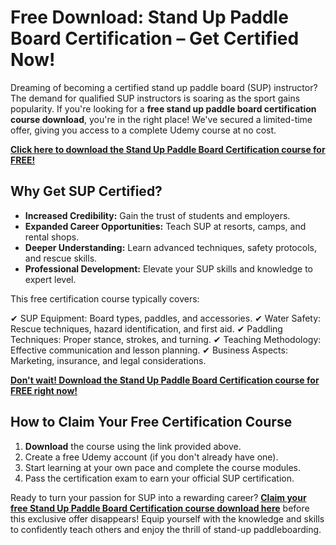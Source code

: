 # Free Download: Stand Up Paddle Board Certification – Get Certified Now!

Dreaming of becoming a certified stand up paddle board (SUP) instructor? The demand for qualified SUP instructors is soaring as the sport gains popularity. If you're looking for a **free stand up paddle board certification course download**, you're in the right place! We've secured a limited-time offer, giving you access to a complete Udemy course at no cost.

[**Click here to download the Stand Up Paddle Board Certification course for FREE!**](https://udemywork.com/stand-up-paddle-board-certification)

## Why Get SUP Certified?

*   **Increased Credibility:** Gain the trust of students and employers.
*   **Expanded Career Opportunities:** Teach SUP at resorts, camps, and rental shops.
*   **Deeper Understanding:** Learn advanced techniques, safety protocols, and rescue skills.
*   **Professional Development:** Elevate your SUP skills and knowledge to expert level.

This free certification course typically covers:

✔ SUP Equipment: Board types, paddles, and accessories.
✔ Water Safety: Rescue techniques, hazard identification, and first aid.
✔ Paddling Techniques: Proper stance, strokes, and turning.
✔ Teaching Methodology: Effective communication and lesson planning.
✔ Business Aspects: Marketing, insurance, and legal considerations.

[**Don't wait! Download the Stand Up Paddle Board Certification course for FREE right now!**](https://udemywork.com/stand-up-paddle-board-certification)

## How to Claim Your Free Certification Course

1.  **Download** the course using the link provided above.
2.  Create a free Udemy account (if you don't already have one).
3.  Start learning at your own pace and complete the course modules.
4.  Pass the certification exam to earn your official SUP certification.

Ready to turn your passion for SUP into a rewarding career? **[Claim your free Stand Up Paddle Board Certification course download here](https://udemywork.com/stand-up-paddle-board-certification)** before this exclusive offer disappears! Equip yourself with the knowledge and skills to confidently teach others and enjoy the thrill of stand-up paddleboarding.
